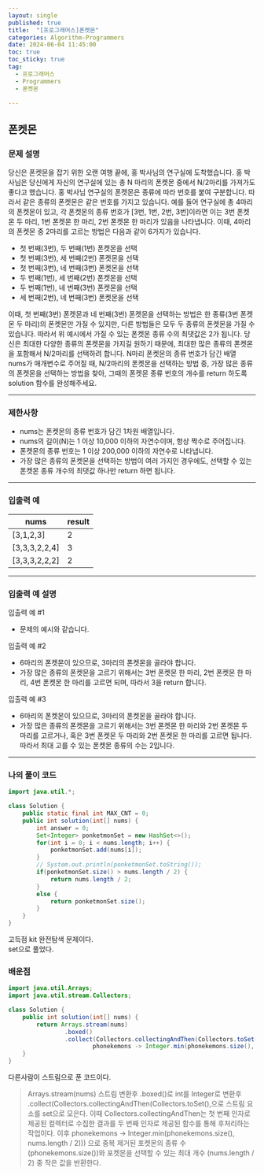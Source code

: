 ```yaml
---
layout: single
published: true
title:  "[프로그래머스]폰켓몬"
categories: Algorithm-Programmers
date: 2024-06-04 11:45:00
toc: true
toc_sticky: true
tag:   
  - 프로그래머스
  - Programmers
  - 폰켓몬

---
```


## 폰켓몬

### 문제 설명

당신은 폰켓몬을 잡기 위한 오랜 여행 끝에, 홍 박사님의 연구실에 도착했습니다. 홍 박사님은 당신에게 자신의 연구실에 있는 총 N 마리의 폰켓몬 중에서 N/2마리를 가져가도 좋다고 했습니다.
홍 박사님 연구실의 폰켓몬은 종류에 따라 번호를 붙여 구분합니다. 따라서 같은 종류의 폰켓몬은 같은 번호를 가지고 있습니다. 예를 들어 연구실에 총 4마리의 폰켓몬이 있고, 각 폰켓몬의 종류 번호가 [3번, 1번, 2번, 3번]이라면 이는 3번 폰켓몬 두 마리, 1번 폰켓몬 한 마리, 2번 폰켓몬 한 마리가 있음을 나타냅니다. 이때, 4마리의 폰켓몬 중 2마리를 고르는 방법은 다음과 같이 6가지가 있습니다.

- 첫 번째(3번), 두 번째(1번) 폰켓몬을 선택
- 첫 번째(3번), 세 번째(2번) 폰켓몬을 선택
- 첫 번째(3번), 네 번째(3번) 폰켓몬을 선택
- 두 번째(1번), 세 번째(2번) 폰켓몬을 선택
- 두 번째(1번), 네 번째(3번) 폰켓몬을 선택
- 세 번째(2번), 네 번째(3번) 폰켓몬을 선택

이때, 첫 번째(3번) 폰켓몬과 네 번째(3번) 폰켓몬을 선택하는 방법은 한 종류(3번 폰켓몬 두 마리)의 폰켓몬만 가질 수 있지만, 다른 방법들은 모두 두 종류의 폰켓몬을 가질 수 있습니다. 따라서 위 예시에서 가질 수 있는 폰켓몬 종류 수의 최댓값은 2가 됩니다.
당신은 최대한 다양한 종류의 폰켓몬을 가지길 원하기 때문에, 최대한 많은 종류의 폰켓몬을 포함해서 N/2마리를 선택하려 합니다. N마리 폰켓몬의 종류 번호가 담긴 배열 nums가 매개변수로 주어질 때, N/2마리의 폰켓몬을 선택하는 방법 중, 가장 많은 종류의 폰켓몬을 선택하는 방법을 찾아, 그때의 폰켓몬 종류 번호의 개수를 return 하도록 solution 함수를 완성해주세요.

----------------

### 제한사항

* nums는 폰켓몬의 종류 번호가 담긴 1차원 배열입니다.
* nums의 길이(N)는 1 이상 10,000 이하의 자연수이며, 항상 짝수로 주어집니다.
* 폰켓몬의 종류 번호는 1 이상 200,000 이하의 자연수로 나타냅니다.
* 가장 많은 종류의 폰켓몬을 선택하는 방법이 여러 가지인 경우에도, 선택할 수 있는 폰켓몬 종류 개수의 최댓값 하나만 return 하면 됩니다.

----------------

### 입출력 예

|nums	|result	|
|---|---|
|[3,1,2,3]|	2	|
|[3,3,3,2,2,4]|	3	|
|[3,3,3,2,2,2]|	2	|

----------------

### 입출력 예 설명

입출력 예 #1  

* 문제의 예시와 같습니다.  
  
입출력 예 #2  

* 6마리의 폰켓몬이 있으므로, 3마리의 폰켓몬을 골라야 합니다.
* 가장 많은 종류의 폰켓몬을 고르기 위해서는 3번 폰켓몬 한 마리, 2번 폰켓몬 한 마리, 4번 폰켓몬 한 마리를 고르면 되며, 따라서 3을 return 합니다.  
   
입출력 예 #3  

* 6마리의 폰켓몬이 있으므로, 3마리의 폰켓몬을 골라야 합니다.
* 가장 많은 종류의 폰켓몬을 고르기 위해서는 3번 폰켓몬 한 마리와 2번 폰켓몬 두 마리를 고르거나, 혹은 3번 폰켓몬 두 마리와 2번 폰켓몬 한 마리를 고르면 됩니다. 따라서 최대 고를 수 있는 폰켓몬 종류의 수는 2입니다.

  
  

  

  

  

----------------

### 나의 풀이 코드

```java
import java.util.*;

class Solution {
    public static final int MAX_CNT = 0;
    public int solution(int[] nums) {
        int answer = 0;
        Set<Integer> ponketmonSet = new HashSet<>();
        for(int i = 0; i < nums.length; i++) {
            ponketmonSet.add(nums[i]);
        }
        // System.out.println(ponketmonSet.toString());
        if(ponketmonSet.size() > nums.length / 2) {
            return nums.length / 2;
        }
        else {
            return ponketmonSet.size();
        }
    }
}
```

고득점 kit 완전탐색 문제이다.  
set으로 풀었다.
        

### 배운점

```java
import java.util.Arrays;
import java.util.stream.Collectors;

class Solution {
    public int solution(int[] nums) {
        return Arrays.stream(nums)
                .boxed()
                .collect(Collectors.collectingAndThen(Collectors.toSet(),
                        phonekemons -> Integer.min(phonekemons.size(), nums.length / 2)));
    }
}
```

다른사람이 스트림으로 푼 코드이다.  

> Arrays.stream(nums) 스트림 변환후
> .boxed()로 int를 Integer로 변환후 
> .collect(Collectors.collectingAndThen(Collectors.toSet(),으로 스트림 요소를 set으로 모은다.
> 이때 Collectors.collectingAndThen는 첫 번째 인자로 제공된 컬렉터로 수집한 결과를 두 번째 인자로 제공된 함수를 통해 후처리하는 작업이다.
> 이후 phonekemons -> Integer.min(phonekemons.size(), nums.length / 2))) 으로 중복 제거된 포켓몬의 종류 수 (phonekemons.size())와 포켓몬을 선택할 수 있는 최대 개수 (nums.length / 2) 중 작은 값을 반환한다.